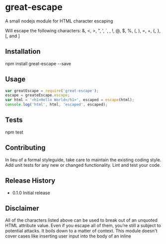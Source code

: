 # great-escape
A small nodejs module for HTML character escaping

Will escape the following characters:
&, <, >, ", ', `, , !, @, $, %, (, ), =, +, {, }, [, and ]

## Installation
npm install great-escape --save

## Usage
```javascript
var greatEscape = require('great-escape');
escape = greateEscape.escape;
var html = '<h1>Hello World</h1>', escaped = escape(html);
console.log('html', html, 'escaped', escaped);
 ```

## Tests
npm test

## Contributing

In lieu of a formal styleguide, take care to maintain the existing coding style.
Add unit tests for any new or changed functionality. Lint and test your code.

## Release History

* 0.1.0 Initial release

## Disclaimer

All of the characters listed above can be used to break out of an unquoted HTML attribute value. Even if you escape all of them, you’re still a subject to potential attacks. It boils down to a matter of context. This module doesn't cover cases like inserting user input into the body of an inline <script> tag, for example.
